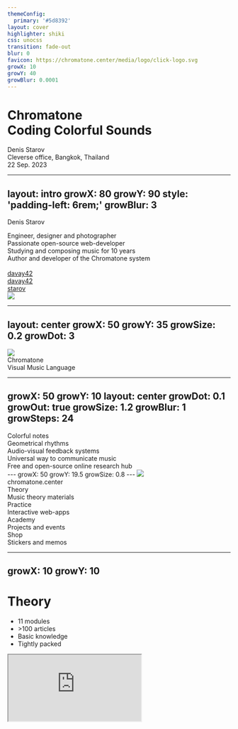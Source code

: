 ```yaml
---
themeConfig:
  primary: '#5d8392'
layout: cover
highlighter: shiki
css: unocss
transition: fade-out
blur: 0
favicon: https://chromatone.center/media/logo/click-logo.svg
growX: 10
growY: 40
growBlur: 0.0001
---
```


<h1 flex="~ col">
<div font-bold text-7xl>Chromatone</div>
<div flex="~ gap3" text-5xl mt-2 items-center>Coding Colorful Sounds</div>
</h1>

<div uppercase text-lg tracking-widest>
Denis Starov
</div>

<div abs-br mx-10 my-14 flex="~ col" text-xl text-right>
  <div>Cleverse office, Bangkok, Thailand</div>
  <div text-lg opacity-50>22 Sep. 2023</div>
</div>

---
layout: intro
growX: 80
growY: 90
style: 'padding-left: 6rem;'
growBlur: 3
---

<h10 text-60px font-bold> Denis Starov</h10>

<div leading-10 opacity-90 text-2xl mt-2>
Engineer, designer and photographer<br>
Passionate open-source web-developer<br>
Studying and composing music for 10 years<br>
Author and developer of the Chromatone system<br>
<br>
</div>

<div my-10 text-2xl w-min flex="~ gap-1" items-center justify-center>

  <ri-github-line op50 ma text-xl ml4/>
  <div><a href="https://github.com/davay42" target="_blank" class="border-none! ">davay42</a></div>
  <ri-twitter-line op50 ma text-xl ml4/>
  <div><a href="https://twitter.com/davay42" target="_blank" class="border-none! ">davay42</a></div>
  <la-telegram op50 ma text-xl ml4/>
  <div><a href="https://t.me/starov" target="_blank" class="border-none! ">starov</a></div>
  
</div>

<img src="https://avatars.githubusercontent.com/u/6184449?v=4" rounded-full w-45 abs-tr mt-30 mr-40/>

<div flex="~ gap2">

</div>

<!--

-->

---
layout: center
growX: 50
growY: 35
growSize: 0.2
growDot: 3
---

<img mx-auto w-60 src="/logo.svg" />

<div text-center font-bold text-60px> Chromatone</div>
<div text-center text-32px>Visual Music Language</div>

<!--
Let's start by talking about Developer Experience. These years we have heard about Developer Experience more and more often. Frameworks have put a lot of effort into improving Developer Experience, to make our work more efficient and productive, and of course, a better experience. Here I'd like to divide the big concept into different parts and see what we have done to really make a difference from a framework's perspective.
-->

---
growX: 50
growY: 10
layout: center
growDot: 0.1
growOut: true
growSize: 1.2
growBlur: 1
growSteps: 24
---
<div flex text-3xl flex-col gap-4 items-center text-center>
<v-clicks>
<div> Colorful notes</div>
<div> Geometrical rhythms</div>
<div> Audio-visual feedback systems</div>
<div> Universal way to communicate music </div>
<div> Free and open-source online research hub </div>
</v-clicks>
</div>
---
growX: 50
growY: 19.5
growSize: 0.8
---

<img mx-auto mt-7 w-20 src="/logo.svg" />
<div text-4xl mt-6 text-center> chromatone.center</div>

<div flex="~" justify-evenly items-center h-60>
<v-clicks>

<div flex="~ col" items-center gap-2>
<div text-4xl font-bold>Theory</div>
<div text-base op80>Music theory materials</div>
</div>

<div flex="~ col" items-center gap-2>
<div text-4xl font-bold>Practice</div>
<div text-base op80>Interactive web-apps</div>
</div>

<div flex="~ col" items-center gap-2>
<div text-4xl font-bold>Academy</div>
<div text-base op80>Projects and events</div>
</div>

<div flex="~ col" items-center gap-2>
<div text-4xl font-bold>Shop</div>
<div text-base op80>Stickers and memos</div>
</div>

</v-clicks>
</div>

---
growX: 10
growY: 10
---

# Theory

<v-clicks>

- 11 modules
- \>100 articles
- Basic knowledge
- Tightly packed

</v-clicks>

<iframe v-click rounded-xl m-8 src="https://chromatone.center/theory/"
  onload="this.style.visibility = 'visible';"
  scale-90 origin-top-right absolute right-0 top-0 bottom-0 w="75%" h="100%"
/>

---
growX: 10
growY: 80
---

# Practice

<v-clicks>

- \>50 apps
- MIDI
- Synthesis
- Analysis
- Visualization

</v-clicks>

<iframe v-click rounded-xl m-4 src="https://chromatone.center/practice/"
  onload="this.style.visibility = 'visible';"
  scale-90 origin-top-right absolute right-0 top-0 bottom-0 w="75%" h="100%"
/>

---
growX: 90
growY: 10
growSteps: 12
growSize: 0.7
growBlur: 0.5
---

# Academy

<v-clicks>

- Projects
- Events
- Partners
- Tutors
- Students

</v-clicks>

<iframe v-click rounded-xl m-4 src="https://academy.chromatone.center/"
  onload="this.style.visibility = 'visible';"
  scale-90 origin-top-right absolute right-0 top-0 bottom-0 w="75%" h="105%"
/>

<!-- ## Where is Chromatone now

Chromatone is an international music education platform for everyone to gain knowledge and new pleasant experience. The knowledge is stored in the articles and apps, but it's compressed and dryed out to be light and compact. But there's so much to dive in! And that's where guidance may be incredibly helpful.

We're building from the ground up, educating ourselves and the ones who want to participate in the early development. While Chromatone is developed for more than 4 years it's still a long way to have it finished. It becomes more of a process of distilling and transfering knowledge and joy.

Chromatone as the music itself is totally international and doesn't rely on any language (except JavaScript 😇). Our goal is to create an international community of teachers, learners and practitioners of our visual music approach. It has already recommended itself in music theory educational video production and the time has come for it expand worldwide. Project by project.

## Where are we going

First step is to establish the convenient way for tutors to meet their students. Then educators will start creating their own content with all the tools available. In any language and for any age and any level of prior musical knowledge.

Second step is for all the educated people to gather together and play some amazing live music. Once you're in, you know it's a whole experience bringing deep joy of being in sync with each other! For that we hold meetups and other events. It's our testing ground for new music collaboration formats.

Third step is to make such musical gatherings a part of the new post-scarcity culture worldwide. Chromatone makes music much easier for visual people to learn and practice, so it enables significantly more musicians in any given place. So there's always someone to jam with! 🤩 And everyone should be able to meet other musicians and improvise together for a couple of hours at least once a month. 👏 -->

---
growX: 68
growY: 50
---

# Shop

<v-clicks>

- Stickers
- Memos
- Printable designs

</v-clicks>

<iframe v-click rounded-xl m-4 src="https://shop.chromatone.center/"
  onload="this.style.visibility = 'visible';"
  scale-90 origin-top-right absolute right-0 top-0 bottom-0 w="75%" h="105%"
/>

---
layout: center
growX: 50
growY: 0
class: [text-center]
---
<div text-4xl mb-4>Now let's see</div>

<v-clicks>

<div text-6xl font-bold> How is it built</div>

</v-clicks>
<!--
So, by having the context of Nuxt, let's take one step forward -
-->

---
growBlur: 0.000001
growSteps: 12
growSize: 2
growX: 50
growY: 50
growOut: true
growDot: 0.1
layout: center
---
# Tech stack

<div grid grid-cols-4 p-4 gap-4>
<v-clicks>

<div p-4 flex items-center justify-center><img w-30 src="/vitepress.svg" /></div>
<div p-4 flex items-center justify-center><img w-30 src="/vue.svg" /> </div>
<div p-4 flex items-center justify-center><img w-30 p-4 src="/vueuse.svg" /> </div>
<div p-4 flex items-center justify-center><img w-30 src="/unocss.svg" /> </div>

<div p-2 flex items-center justify-center><img w-40 src="/webmidijs.svg" /> </div>
<div p-2 flex items-center justify-center><img w-24 src="/tone.png" /> </div>
<div p-2 flex items-center justify-center><img w-36 src="/elementary.svg" /> </div>
<div p-2 flex items-center justify-center><img w-36 src="/directus.svg" /> </div>

</v-clicks>
</div>
<!--

-->

---
layout: center
growX: 50
growY: 0
class: [text-center]
---

<logos-github-icon mb-4 text-8xl/>

<h1 v-click>Open source</h1>

<h2 v-click mb-4> MIT licence</h2>

<a v-click text-2xl  target="_blank" href="https://github.com/chromatone/chromatone.center">
github.com/chromatone/chromatone.center
</a>
<!--
Let's go demo time!
-->

---
layout: center
class: [text-center]
growX: 50
growY: 0
---

<logos-npm mb-4 text-8xl />

<h1 v-click>Import and use</h1>

<h2 v-click mb-4>NPM package available</h2>
<a v-click text-2xl  target="_blank" href="https://www.npmjs.com/package/use-chromatone">
npmjs.com/package/use-chromatone
</a>

---
layout: center
class: text-center
growX: 50
growY: -20
---

<pre bg-dark-300 p-8 rounded-xl text-3xl gap-4 flex font-mono class="select-none!">
<span text-gray:50>pnpm</span>
<span text-green>i</span>
<span text-transparent bg-clip-text bg-gradient-to-r from-green-400 via-teal-400 to-blue-500>use-chromatone</span>
</pre>

<a text-2xl target="_blank" href="https://chromatone.center/support/docs/modules.html"> Documentation </a>

---
layout: intro
class: text-center pb-5
growX: 50
growY: 120
---

# Thank You

Slides at [slides.chromatone.center](https://slides.chromatone.center/coding-colorful-sounds/)

<!--
That's all for my talk. The slides can be found on my website. Thank you!
-->

<script setup></script>

